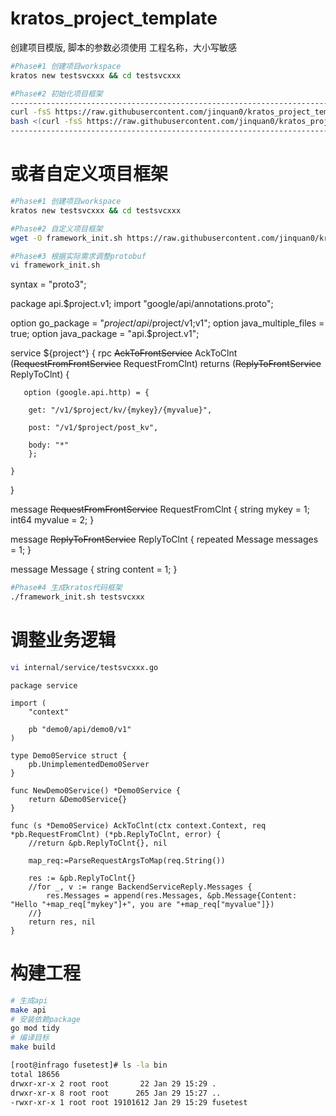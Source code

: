 # kratos_project_template
创建项目模版,
脚本的参数必须使用 工程名称，大小写敏感
```bash
#Phase#1 创建项目workspace
kratos new testsvcxxx && cd testsvcxxx

#Phase#2 初始化项目框架
---------------------------------------------------------------------------------------------------------------------------
curl -fsS https://raw.githubusercontent.com/jinquan0/kratos_project_template/main/kratos_init2.sh | bash -s testsvcxxx
bash <(curl -fsS https://raw.githubusercontent.com/jinquan0/kratos_project_template/main/main_init.sh) testsvcxxx
---------------------------------------------------------------------------------------------------------------------------
```

# 或者自定义项目框架
```bash
#Phase#1 创建项目workspace
kratos new testsvcxxx && cd testsvcxxx

#Phase#2 自定义项目框架
wget -O framework_init.sh https://raw.githubusercontent.com/jinquan0/kratos_project_template/main/framework_init.sh && chmod 755 framework_init.sh

#Phase#3 根据实际需求调整protobuf
vi framework_init.sh
```

syntax = "proto3";

package api.$project.v1;
import "google/api/annotations.proto";

option go_package = "$project/api/$project/v1;v1";
option java_multiple_files = true;
option java_package = "api.$project.v1";

service ${project^} {
    rpc ~~AckToFrontService~~ AckToClnt (~~RequestFromFrontService~~ RequestFromClnt) returns (~~ReplyToFrontService~~ ReplyToClnt)  {
       
       option (google.api.http) = {
                
		get: "/v1/$project/kv/{mykey}/{myvalue}",
		
		post: "/v1/$project/post_kv",
                
		body: "*"
        };
	
    }
}

message ~~RequestFromFrontService~~ RequestFromClnt {
  string mykey = 1;
  int64 myvalue  = 2;
}

message ~~ReplyToFrontService~~ ReplyToClnt {
  repeated Message messages = 1;
}

message Message {
  string content = 1;
}


```bash
#Phase#4 生成kratos代码框架
./framework_init.sh testsvcxxx
```
# 调整业务逻辑
```bash
vi internal/service/testsvcxxx.go
```
```golang
package service

import (
	"context"

	pb "demo0/api/demo0/v1"
)

type Demo0Service struct {
	pb.UnimplementedDemo0Server
}

func NewDemo0Service() *Demo0Service {
	return &Demo0Service{}
}

func (s *Demo0Service) AckToClnt(ctx context.Context, req *pb.RequestFromClnt) (*pb.ReplyToClnt, error) {
	//return &pb.ReplyToClnt{}, nil

	map_req:=ParseRequestArgsToMap(req.String())

	res := &pb.ReplyToClnt{}
	//for _, v := range BackendServiceReply.Messages {
		res.Messages = append(res.Messages, &pb.Message{Content: "Hello "+map_req["mykey"]+", you are "+map_req["myvalue"]})
	//}
	return res, nil
}

```
# 构建工程
```bash
# 生成api
make api
# 安装依赖package
go mod tidy
# 编译目标
make build

[root@infrago fusetest]# ls -la bin
total 18656
drwxr-xr-x 2 root root       22 Jan 29 15:29 .
drwxr-xr-x 8 root root      265 Jan 29 15:27 ..
-rwxr-xr-x 1 root root 19101612 Jan 29 15:29 fusetest
```
